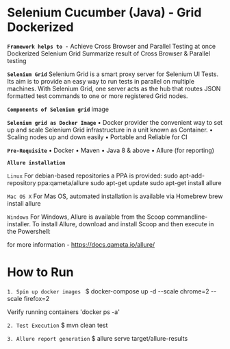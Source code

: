 # Selenium Cucumber (Java) - Grid Dockerized

**`Framework helps to -`**
Achieve Cross Browser and Parallel Testing at once
Dockerized Selenium Grid
Summarize result of Cross Browser & Parallel testing

**`Selenium Grid`**
Selenium Grid is a smart proxy server for Selenium UI Tests. Its aim is to provide an easy way to run tests in parallel on multiple machines.
With Selenium Grid, one server acts as the hub that routes JSON formatted test commands to one or more registered Grid nodes.

**`Components of Selenium grid`**
image

**`Selenium grid as Docker Image`**
•	Docker provider the convenient way to set up and scale Selenium Grid infrastructure in a unit known as Container. 
•	Scaling nodes up and down easily
•	Portable and Reliable for CI

**`Pre-Requisite`**
• Docker
• Maven
• Java 8 & above
• Allure (for reporting)

**`Allure installation`**

`Linux`
For debian-based repositories a PPA is provided:
sudo apt-add-repository ppa:qameta/allure
sudo apt-get update 
sudo apt-get install allure

`Mac OS X`
For Mas OS, automated installation is available via Homebrew
brew install allure

`Windows`
For Windows, Allure is available from the Scoop commandline-installer.
To install Allure, download and install Scoop and then execute in the Powershell:

for more information - https://docs.qameta.io/allure/

# How to Run

`1. Spin up docker images `
$ docker-compose up -d --scale chrome=2 --scale firefox=2

Verify running containers 'docker ps -a'

`2. Test Execution`
$ mvn clean test

`3. Allure report generation`
$ allure serve target/allure-results


